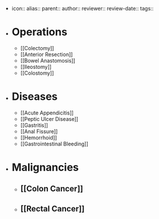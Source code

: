 - icon::
  alias::
  parent::
  author::
  reviewer::
  review-date::
  tags::
- # Operations
	- [[Colectomy]]
	- [[Anterior Resection]]
	- [[Bowel Anastomosis]]
	- [[Ileostomy]]
	- [[Colostomy]]
- # Diseases
	- [[Acute Appendicitis]]
	- [[Peptic Ulcer Disease]]
	- [[Gastritis]]
	- [[Anal Fissure]]
	- [[Hemorrhoid]]
	- [[Gastrointestinal Bleeding]]
- # Malignancies
	- ## [[Colon Cancer]]
	- ## [[Rectal Cancer]]